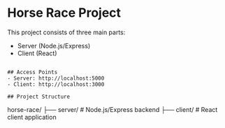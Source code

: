 # Horse Race Project

This project consists of three main parts:
- Server (Node.js/Express)
- Client (React)

```

## Access Points
- Server: http://localhost:5000
- Client: http://localhost:3000

## Project Structure
```
horse-race/
├── server/         # Node.js/Express backend
├── client/         # React client application       
``` 